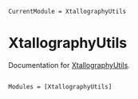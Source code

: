 ```@meta
CurrentModule = XtallographyUtils
```

# XtallographyUtils

Documentation for [XtallographyUtils](https://github.com/velexi-research/XtallographyUtils.jl).

```@index
```

```@autodocs
Modules = [XtallographyUtils]
```
